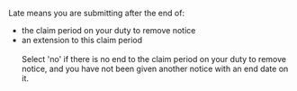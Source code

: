 Late means you are submitting after the end of:
  - the claim period on your duty to remove notice
  - an extension to this claim period
  <br/><br/>
  Select 'no' if there is no end to the claim period on your duty to remove notice, and you have not been given another notice with an end date on it.
  